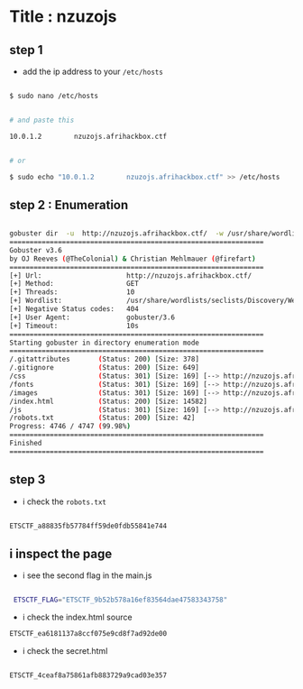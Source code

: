 # Title : nzuzojs 


## step 1

- add the ip address to your `/etc/hosts`

```bash 

$ sudo nano /etc/hosts


# and paste this

10.0.1.2        nzuzojs.afrihackbox.ctf


# or 

$ sudo echo "10.0.1.2        nzuzojs.afrihackbox.ctf" >> /etc/hosts


```


## step 2 : Enumeration 


```bash

gobuster dir  -u  http://nzuzojs.afrihackbox.ctf/  -w /usr/share/wordlists/seclists/Discovery/Web-Content/common.txt 
===============================================================
Gobuster v3.6
by OJ Reeves (@TheColonial) & Christian Mehlmauer (@firefart)
===============================================================
[+] Url:                     http://nzuzojs.afrihackbox.ctf/
[+] Method:                  GET
[+] Threads:                 10
[+] Wordlist:                /usr/share/wordlists/seclists/Discovery/Web-Content/common.txt
[+] Negative Status codes:   404
[+] User Agent:              gobuster/3.6
[+] Timeout:                 10s
===============================================================
Starting gobuster in directory enumeration mode
===============================================================
/.gitattributes       (Status: 200) [Size: 378]
/.gitignore           (Status: 200) [Size: 649]
/css                  (Status: 301) [Size: 169] [--> http://nzuzojs.afrihackbox.ctf/css/]
/fonts                (Status: 301) [Size: 169] [--> http://nzuzojs.afrihackbox.ctf/fonts/]
/images               (Status: 301) [Size: 169] [--> http://nzuzojs.afrihackbox.ctf/images/]
/index.html           (Status: 200) [Size: 14582]
/js                   (Status: 301) [Size: 169] [--> http://nzuzojs.afrihackbox.ctf/js/]
/robots.txt           (Status: 200) [Size: 42]
Progress: 4746 / 4747 (99.98%)
===============================================================
Finished
===============================================================


```





## step 3 


- i check the `robots.txt`

```bash

ETSCTF_a88835fb57784ff59de0fdb55841e744

```

## i inspect the page 

- i see the second flag in the main.js

```bash

 ETSCTF_FLAG="ETSCTF_9b52b578a16ef83564dae47583343758"

```

- i check the index.html source 

```bash
ETSCTF_ea6181137a8ccf075e9cd8f7ad92de00 
```

- i check the secret.html

```bash

ETSCTF_4ceaf8a75861afb883729a9cad03e357

```

